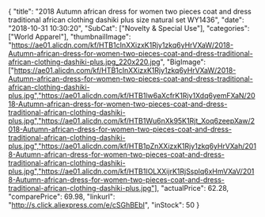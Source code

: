 {
	"title": "2018 Autumn african dress for women two pieces coat and dress traditional african clothing dashiki plus size natural set WY1436",
	"date": "2018-10-31 10:30:20",
	"SubCat": ["Novelty & Special Use"],
	"categories": ["World Apparel"],
	"thumbnailImage": "https://ae01.alicdn.com/kf/HTB1cInXXizxK1Rjy1zkq6yHrVXaW/2018-Autumn-african-dress-for-women-two-pieces-coat-and-dress-traditional-african-clothing-dashiki-plus.jpg_220x220.jpg",
	"BigImage": ["https://ae01.alicdn.com/kf/HTB1cInXXizxK1Rjy1zkq6yHrVXaW/2018-Autumn-african-dress-for-women-two-pieces-coat-and-dress-traditional-african-clothing-dashiki-plus.jpg","https://ae01.alicdn.com/kf/HTB1lw6aXcfrK1Rjy1Xdq6yemFXaN/2018-Autumn-african-dress-for-women-two-pieces-coat-and-dress-traditional-african-clothing-dashiki-plus.jpg","https://ae01.alicdn.com/kf/HTB1Wu6nXk95K1Rjt_Xoq6zeepXaw/2018-Autumn-african-dress-for-women-two-pieces-coat-and-dress-traditional-african-clothing-dashiki-plus.jpg","https://ae01.alicdn.com/kf/HTB1pZnXXizxK1Rjy1zkq6yHrVXah/2018-Autumn-african-dress-for-women-two-pieces-coat-and-dress-traditional-african-clothing-dashiki-plus.jpg","https://ae01.alicdn.com/kf/HTB1IOLXXijrK1RjSsplq6xHmVXaV/2018-Autumn-african-dress-for-women-two-pieces-coat-and-dress-traditional-african-clothing-dashiki-plus.jpg"],
	"actualPrice": 62.28,
	"comparePrice": 69.98,
	"linkurl": "http://s.click.aliexpress.com/e/cSGhBEbI",
	"inStock": 50
}
